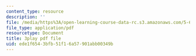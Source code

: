 ```yaml
---
content_type: resource
description: ''
file: /media/https%3A/open-learning-course-data-rc.s3.amazonaws.com/5-61-physical-chemistry-fall-2017/ede1f6543bfb51f16a57901abb00349b_SSVdDcC2LrQ.pdf
file_type: application/pdf
resourcetype: Document
title: 3play pdf file
uid: ede1f654-3bfb-51f1-6a57-901abb00349b
---
```

